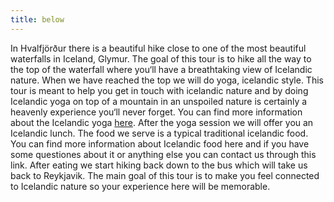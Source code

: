 ```yaml
---
title: below
---
```


In Hvalfjörður there is a beautiful hike close to one of the most beautiful waterfalls in Iceland, Glymur. The goal of this tour is to hike all the way to the top of the waterfall where you‘ll have a breathtaking view of Icelandic nature. When we have reached the top we will do yoga, icelandic style. This tour is meant to help you get in touch with icelandic nature and by doing Icelandic yoga on top of a mountain in an unspoiled nature is certainly a heavenly experience you‘ll never forget. You can find more information about the Icelandic yoga [here](../articles/iceYoga). After the yoga session we will offer you an Icelandic lunch. The food we serve is a typical traditional icelandic food. You can find more information about Icelandic food here and if you have some questiones about it or anything else you can contact us through this link. After eating we start hiking back down to the bus which will take us back to Reykjavik. The main goal of this tour is to make you feel connected to Icelandic nature so your experience here will be memorable.
